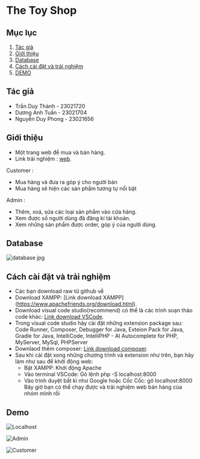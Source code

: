 
# The Toy Shop
## Mục lục

1. [Tác giả](#tác-giả)
2. [Giới thiệu](#giới-thiệu)
3. [Database](#database)
4. [Cách cài đặt và trải nghiệm](#cách-cài-đặt)
5. [DEMO](#demo)

## Tác giả

- Trần Duy Thành - 23021720
- Dương Anh Tuấn - 23021704
- Nguyễn Duy Phong - 23021656

## Giới thiệu

- Một trang web để mua và bán hàng.
- Link trải nghiệm : [web](http://csdl-btl.kesug.com/?i=1).

Customer : 
- Mua hàng và đưa ra góp ý cho người bán
- Mua hàng sẽ hiện các sản phẩm tương tự nổi bật

Admin :
- Thêm, xoá, sửa các loại sản phẩm vào cửa hàng.
- Xem được số người dùng đã đăng kí tài khoản.
- Xem những sản phẩm được order, góp ý của người dùng.

## Database
![database jpg](https://github.com/user-attachments/assets/5ce5ed0a-b697-49f1-aa2e-636a62c8224a)

## Cách cài đặt và trải nghiệm
- Các bạn download raw từ github về
- Download XAMPP: [Link download XAMPP] (https://www.apachefriends.org/download.html).
- Download visual code studio(recommend) có thể là các trình soạn thảo code khác: [Link download VSCode](https://code.visualstudio.com/download).
- Trong visual code studio hãy cài đặt những extension package sau: Code Runner, Composer, Debugger for Java, Exteion Pack for Java, Gradle for Java, IntelliCode, IntelliPHP - AI Autocomplete for PHP, MyServer, MySql, PHPServer 
- Downlaod thêm composer: [Link download composer](https://getcomposer.org/).
- Sau khi cài đặt xong những chương trình và extension như trên, bạn hãy làm như sau để khởi động web:
    + Bật XAMPP: Khởi động Apache 
    + Vào terminal VSCode: Gõ lệnh php -S localhost:8000
    + Vào trình duyệt bất kì như Google hoặc Cốc Cốc: gõ localhost:8000 
 Bây giờ bạn có thể chạy được và trải nghiệm web bán hàng của nhóm mình rồi

## Demo

![Localhost](https://github.com/user-attachments/assets/ebbada67-fd19-4daf-8235-74544ac0b825)

![Admin](https://github.com/user-attachments/assets/f3c560b3-ac9a-4fbc-a890-5aa35f035364)

![Customer](https://github.com/user-attachments/assets/392c9d2c-2629-4853-93b9-1dd4674217c8)

